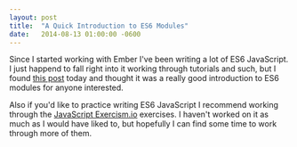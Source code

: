 ```yaml
---
layout: post
title:  "A Quick Introduction to ES6 Modules"
date:   2014-08-13 01:00:00 -0600
---
```


Since I started working with Ember I've been writing a lot of ES6 JavaScript. I just happend to fall right into it working through tutorials and such, but I found [this post](http://andycrum.com/2014/06/29/a-quick-introduction-to-es6-modules/) today and thought it was a really good introduction to ES6 modules for anyone interested.

Also if you'd like to practice writing ES6 JavaScript I recommend working through the [JavaScript Exercism.io](http://help.exercism.io/getting-started-with-javascript.html) exercises. I haven't worked on it as much as I would have liked to, but hopefully I can find some time to work through more of them.
